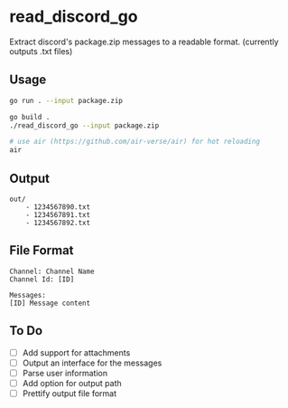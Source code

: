 # read_discord_go

Extract discord's package.zip messages to a readable format. (currently outputs .txt files)

## Usage
```bash
go run . --input package.zip

go build .
./read_discord_go --input package.zip

# use air (https://github.com/air-verse/air) for hot reloading
air
```

## Output
```
out/
    - 1234567890.txt
    - 1234567891.txt
    - 1234567892.txt
```

## File Format
```
Channel: Channel Name
Channel Id: [ID]

Messages:
[ID] Message content
```

## To Do
- [ ] Add support for attachments
- [ ] Output an interface for the messages
- [ ] Parse user information
- [ ] Add option for output path
- [ ] Prettify output file format
